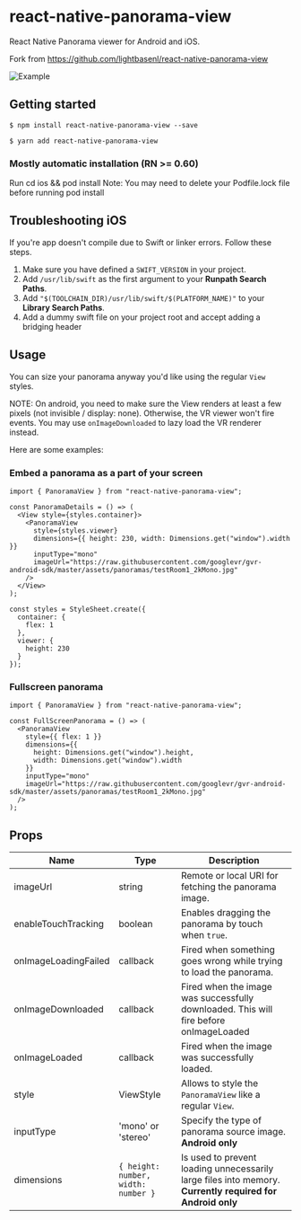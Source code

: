 # react-native-panorama-view

React Native Panorama viewer for Android and iOS.

Fork from https://github.com/lightbasenl/react-native-panorama-view

![Example](https://raw.githubusercontent.com/lightbasenl/react-native-panorama-view/master/example.gif)

## Getting started

`$ npm install react-native-panorama-view --save`

`$ yarn add react-native-panorama-view`

### Mostly automatic installation (RN >= 0.60)

Run cd ios && pod install
Note: You may need to delete your Podfile.lock file before running pod install

## Troubleshooting iOS

If you're app doesn't compile due to Swift or linker errors. Follow these steps.

1. Make sure you have defined a `SWIFT_VERSION` in your project.
2. Add `/usr/lib/swift` as the first argument to your **Runpath Search Paths**.
3. Add `"$(TOOLCHAIN_DIR)/usr/lib/swift/$(PLATFORM_NAME)"` to your **Library Search Paths**.
4. Add a dummy swift file on your project root and accept adding a bridging header

## Usage

You can size your panorama anyway you'd like using the regular `View` styles.

NOTE: On android, you need to make sure the View renders at least a few pixels (not invisible / display: none).
Otherwise, the VR viewer won't fire events. You may use `onImageDownloaded` to lazy load the VR renderer instead.

Here are some examples:

### Embed a panorama as a part of your screen

```tsx
import { PanoramaView } from "react-native-panorama-view";

const PanoramaDetails = () => (
  <View style={styles.container}>
    <PanoramaView
      style={styles.viewer}
      dimensions={{ height: 230, width: Dimensions.get("window").width }}
      inputType="mono"
      imageUrl="https://raw.githubusercontent.com/googlevr/gvr-android-sdk/master/assets/panoramas/testRoom1_2kMono.jpg"
    />
  </View>
);

const styles = StyleSheet.create({
  container: {
    flex: 1
  },
  viewer: {
    height: 230
  }
});
```

### Fullscreen panorama

```tsx
import { PanoramaView } from "react-native-panorama-view";

const FullScreenPanorama = () => (
  <PanoramaView
    style={{ flex: 1 }}
    dimensions={{
      height: Dimensions.get("window").height,
      width: Dimensions.get("window").width
    }}
    inputType="mono"
    imageUrl="https://raw.githubusercontent.com/googlevr/gvr-android-sdk/master/assets/panoramas/testRoom1_2kMono.jpg"
  />
);
```

## Props

| Name                 | Type                                | Description                                                                                               |
| -------------------- | ----------------------------------- | --------------------------------------------------------------------------------------------------------- |
| imageUrl             | string                              | Remote or local URI for fetching the panorama image.                                                               |
| enableTouchTracking  | boolean                             | Enables dragging the panorama by touch when `true`.                                                       |
| onImageLoadingFailed | callback                            | Fired when something goes wrong while trying to load the panorama.
| onImageDownloaded    | callback                            | Fired when the image was successfully downloaded. This will fire before onImageLoaded
| onImageLoaded        | callback                            | Fired when the image was successfully loaded.                                                             |
| style                | ViewStyle                           | Allows to style the `PanoramaView` like a regular `View`.                                                 |
| inputType            | 'mono' or 'stereo'                  | Specify the type of panorama source image. **Android only**                                               |
| dimensions           | `{ height: number, width: number }` | Is used to prevent loading unnecessarily large files into memory. **Currently required for Android only** |
